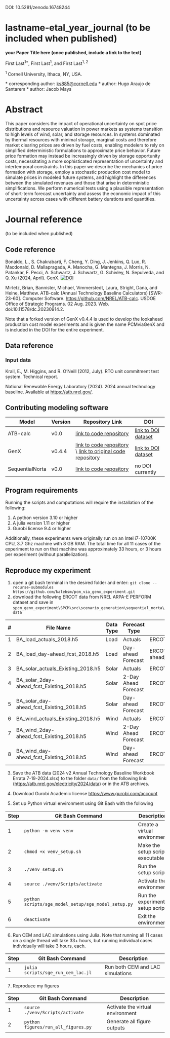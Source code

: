 
DOI: 10.5281/zenodo.16748244
# lastname-etal_year_journal (to be included when published)

**your Paper Title here (once published, include a link to the text)**

First Last<sup>1\*</sup>, First Last<sup>1</sup>,  and First Last<sup>1, 2</sup>

<sup>1 </sup> Cornell University, Ithaca, NY, USA.


\* corresponding author:  ks885@cornell.edu
\* author: Hugo Araujo de Santarem
\* author: Jacob Mays


# Abstract
This paper considers the impact of operational uncertainty on spot price distributions and resource valuation in power markets as systems transition to high levels of wind, solar, and storage resources. In systems dominated by thermal resources with minimal storage, marginal costs and therefore market clearing prices are driven by fuel costs, enabling modelers to rely on simplified deterministic formulations to approximate price behavior. Future price formation may instead be increasingly driven by storage opportunity costs, necessitating a more sophisticated representation of uncertainty and intertemporal constraints. In this paper we describe the mechanics of price formation with storage, employ a stochastic production cost model to simulate prices in modeled future systems, and highlight the differences between the simulated revenues and those that arise in deterministic simplifications. We perform numerical tests using a plausible representation of short-term forecast uncertainty and assess the economic impact of this uncertainty across cases with different battery durations and quantities.

# Journal reference
(to be included when published)

## Code reference
Bonaldo, L., S. Chakrabarti, F. Cheng, Y. Ding, J. Jenkins, Q. Luo, R. Macdonald, D. Mallapragada, A. Manocha, G. Mantegna, J. Morris, N. Patankar, F. Pecci, A. Schwartz, J. Schwartz, G. Schivley, N. Sepulveda, and Q. Xu (2024, April). GenX. [![DOI](https://zenodo.org/badge/DOI/10.5281/zenodo.15865702.svg)](https://doi.org/10.5281/zenodo.15865702)

Mirletz, Brian, Bannister, Michael, Vimmerstedt, Laura, Stright, Dana, and Heine, Matthew. ATB-calc (Annual Technology Baseline Calculators) [SWR-23-60]. Computer Software. https://github.com/NREL/ATB-calc. USDOE Office of Strategic Programs. 02 Aug. 2023. Web. doi:10.11578/dc.20230914.2.

Note that a forked version of GenX v0.4.4 is used to develop the lookahead production cost model experiments and is given the name PCMviaGenX and is included in the DOI for the entire experiment.


## Data reference

### Input data

Krall, E., M. Higgins, and R. O’Neill (2012, July). RTO unit commitment test system. Technical report.

National Renewable Energy Laboratory (2024). 2024 annual technology baseline. Available at https://atb.nrel.gov/.

## Contributing modeling software
| Model | Version | Repository Link | DOI |
|-------|---------|-----------------|-----|
| ATB-calc | v0.0 | [link to code repository](https://github.com/NREL/ATB-calc) | [link to DOI dataset ](https://doi.org/10.11578/dc.20230914.2)|
| GenX | v0.4.4 | [link to code repository](https://github.com/kalebsm/GenX/tree/caee5563bc1118c24fe99a30e1ed72e052191478) \ [link to original code repository](https://github.com/GenXProject/GenX.jl) | [link to DOI dataset](https://zenodo.org/records/15865702) |
| SequentialNorta | v0.0 | [link to code repository](https://github.com/kalebsm/sequential_norta.git) | no DOI currently |

## Program requirements
Running the scripts and computations will require the installation of the following:
1. A python version 3.10 or higher
2. A julia version 1.11 or higher
3. Gurobi license 9.4 or higher

Additionally, these experiments were originally run on an Intel i7-10700K CPU, 3.7 Ghz machine with 8 GB RAM. The total time for all 11 cases of the experiment to run on that machine was approximately 33 hours, or 3 hours per experiment (without parallelization).

## Reproduce my experiment
1. open a git bash terminal in the desired folder and enter: `git clone --recurse-submodules https://github.com/kalebsm/pcm_via_genx_experiment.git`
2. download the following ERCOT data from NREL ARPA-E PERFORM dataset and save in `spcm_genx_experiment\SPCM\src\scenario_generation\sequential_norta\data`

| #   | File Name                                | Data Type | Forecast Type         | Location Path                                               |
|-----|-------------------------------------------|-----------|------------------------|-------------------------------------------------------------|
| 1   | BA_load_actuals_2018.h5                    | Load      | Actuals                | ERCOT/2018/Load/Actuals/BA_level/                           |
| 2   | BA_load_day-ahead_fcst_2018.h5            | Load      | Day-ahead Forecast     | ERCOT/2018/Load/Forecast/Day-ahead/BA_level/               |
| 3   | BA_solar_actuals_Existing_2018.h5         | Solar     | Actuals                | ERCOT/2018/Solar/Actuals/BA-level/                          |
| 4   | BA_solar_2day-ahead_fcst_Existing_2018.h5 | Solar     | 2-Day Ahead Forecast   | ERCOT/2018/Solar/2Day_ahead/BA_level/                      |
| 5   | BA_solar_day-ahead_fcst_Existing_2018.h5  | Solar     | Day-ahead Forecast     | ERCOT/2018/Solar/Day-ahead/BA_level/                       |
| 6   | BA_wind_actuals_Existing_2018.h5         | Wind     | Actuals                | ERCOT/2018/Wind/Actuals/BA-level/                          |
| 7   | BA_wind_2day-ahead_fcst_Existing_2018.h5  | Wind      | 2-Day Ahead Forecast   | ERCOT/2018/Wind/2Day_ahead/BA_level/                       |
| 8   | BA_wind_day-ahead_fcst_Existing_2018.h5   | Wind      | Day-ahead Forecast     | ERCOT/2018/Wind/Day-ahead/BA_level/                        |

3. Save the ATB data (2024 v2 Annual Technology Baseline Workbook Errata 7-19-2024.xlsx) to the folder `data/` from the following link: (https://atb.nrel.gov/electricity/2024/data) or in the ATB archives.

4. Download Gurobi Academic license https://www.gurobi.com/account

5. Set up Python virtual environment using Git Bash with the following

| Step | Git Bash Command                                   | Description                  |
|------|----------------------------------------------------|------------------------------|
| 1  | `python -m venv venv`                              | Create a virtual environment |
| 2  | `chmod +x venv_setup.sh`                           | Make the setup script executable |
| 3  | `./venv_setup.sh`                                  | Run the setup script         |
| 4  | `source ./venv/Scripts/activate`                   | Activate the environment     |
| 5  | `python scripts/sge_model_setup/sge_model_setup.py`| Run the experiment setup script   |
| 6  | `deactivate`                                       | Exit the environment         |


6. Run CEM and LAC simulations using Julia. Note that running all 11 cases on a single thread will take 33+ hours, but running individual cases individually will take 3 hours, each.

| Step | Git Bash Command                       | Description                    |
|------|----------------------------------------|--------------------------------|
| 1  | `julia scripts/sge_run_cem_lac.jl`     | Run both CEM and LAC simulations |


7. Reproduce my figures

| Step | Git Bash Command                        | Description                    |
|------|-----------------------------------------|--------------------------------|
| 1  | `source ./venv/Scripts/activate`         | Activate the virtual environment |
| 2  | `python figures/run_all_figures.py`      | Generate all figure outputs    |




